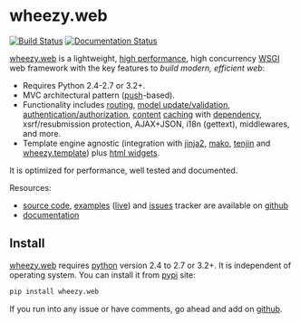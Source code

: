 # wheezy.web

[![Build Status](https://travis-ci.org/akornatskyy/wheezy.web.svg?branch=master)](https://travis-ci.org/akornatskyy/wheezy.web)
[![Documentation Status](https://readthedocs.org/projects/wheezyweb/badge/?version=latest)](https://wheezyweb.readthedocs.io/en/latest/?badge=latest)

[wheezy.web](https://pypi.org/project/wheezy.web/) is a lightweight,
[high performance](https://mindref.blogspot.com/2012/09/python-fastest-web-framework.html),
high concurrency [WSGI](http://www.python.org/dev/peps/pep-3333) web
framework with the key features to *build modern, efficient web*:

- Requires Python 2.4-2.7 or 3.2+.
- MVC architectural pattern
  ([push](http://en.wikipedia.org/wiki/Web_application_framework#Push-based_vs._pull-based)-based).
- Functionality includes
  [routing](https://github.com/akornatskyy/wheezy.routing),
  [model update/validation](https://github.com/akornatskyy/wheezy.validation),
  [authentication/authorization](https://github.com/akornatskyy/wheezy.security),
  [content](https://wheezyhttp.readthedocs.io/en/latest/userguide.html#content-cache)
  [caching](https://github.com/akornatskyy/wheezy.caching) with
  [dependency](https://wheezycaching.readthedocs.io/en/latest/userguide.html#cachedependency),
  xsrf/resubmission protection, AJAX+JSON, i18n (gettext),
  middlewares, and more.
- Template engine agnostic (integration with
  [jinja2](http://jinja.pocoo.org),
  [mako](http://www.makotemplates.org),
  [tenjin](http://www.kuwata-lab.com/tenjin/) and
  [wheezy.template](https://github.com/akornatskyy/wheezy.template)) plus
  [html widgets](https://github.com/akornatskyy/wheezy.html).

It is optimized for performance, well tested and documented.

Resources:

- [source code](https://github.com/akornatskyy/wheezy.web),
  [examples](https://github.com/akornatskyy/wheezy.web/tree/master/demos)
  ([live](http://wheezy.pythonanywhere.com)) and
  [issues](https://github.com/akornatskyy/wheezy.web/issues)
  tracker are available on
  [github](https://github.com/akornatskyy/wheezy.web)
- [documentation](https://wheezyweb.readthedocs.io/en/latest/)

## Install

[wheezy.web](https://pypi.org/project/wheezy.web/) requires
[python](https://www.python.org) version 2.4 to 2.7 or 3.2+. It is
independent of operating system. You can install it from
[pypi](https://pypi.org/project/wheezy.web/) site:

```sh
pip install wheezy.web
```

If you run into any issue or have comments, go ahead and add on
[github](https://github.com/akornatskyy/wheezy.web).
